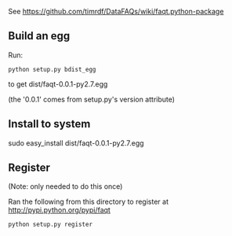 See https://github.com/timrdf/DataFAQs/wiki/faqt.python-package

## Build an egg

Run:

```
python setup.py bdist_egg
```

to get dist/faqt-0.0.1-py2.7.egg

(the '0.0.1' comes from setup.py's version attribute)

## Install to system

sudo easy_install dist/faqt-0.0.1-py2.7.egg

## Register 

(Note: only needed to do this once)

Ran the following from this directory to register at http://pypi.python.org/pypi/faqt

```
python setup.py register
```

